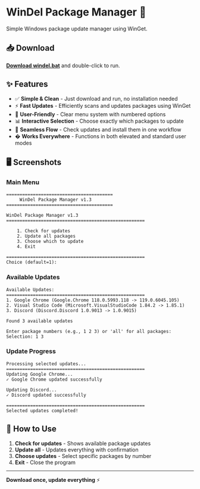 # WinDel Package Manager 🚀

Simple Windows package update manager using WinGet.

## 📥 Download

[**Download windel.bat**](https://github.com/Delroy09/WinDel/releases/latest/download/windel.bat) and double-click to run.

## ✨ Features

- ✅ **Simple & Clean** - Just download and run, no installation needed
- ⚡ **Fast Updates** - Efficiently scans and updates packages using WinGet
- 🎨 **User-Friendly** - Clear menu system with numbered options
- 📊 **Interactive Selection** - Choose exactly which packages to update
- 🚀 **Seamless Flow** - Check updates and install them in one workflow
- �️ **Works Everywhere** - Functions in both elevated and standard user modes

## 🖥️ Screenshots

### Main Menu

```
========================================
     WinDel Package Manager v1.3
========================================

WinDel Package Manager v1.3
====================================================

    1. Check for updates
    2. Update all packages
    3. Choose which to update
    4. Exit

====================================================
Choice (default=1):
```

### Available Updates

```
Available Updates:
====================================================
1. Google Chrome (Google.Chrome 118.0.5993.118 -> 119.0.6045.105)
2. Visual Studio Code (Microsoft.VisualStudioCode 1.84.2 -> 1.85.1)
3. Discord (Discord.Discord 1.0.9013 -> 1.0.9015)

Found 3 available updates

Enter package numbers (e.g., 1 2 3) or 'all' for all packages:
Selection: 1 3
```

### Update Progress

```
Processing selected updates...
====================================================
Updating Google Chrome...
✓ Google Chrome updated successfully

Updating Discord...
✓ Discord updated successfully

====================================================
Selected updates completed!
```

## 🎯 How to Use

1. **Check for updates** - Shows available package updates
2. **Update all** - Updates everything with confirmation
3. **Choose updates** - Select specific packages by number
4. **Exit** - Close the program

---

**Download once, update everything** ⚡
